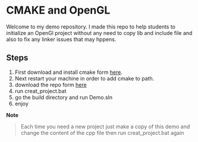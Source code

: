 # CMAKE and OpenGL 

Welcome to my demo repository.
I made this repo to help students to initialize an OpenGl project without any need to copy lib and include file and also to fix any linker issues that may hppens.

## Steps
1. First download and install cmake form [here](https://cmake.org/download/).
2. Next restart your machine in order to add cmake to path.
3. download the repo form [here](https://github.com/AliIbrahim996/cmak_open_gl/archive/refs/heads/main.zip) 
4. run creat_project.bat
5. go the build directory and run Demo.sln
6. enjoy

**Note**
> Each time you need a new project just make  a copy of this demo and change the content of the cpp file then run creat_project.bat again
